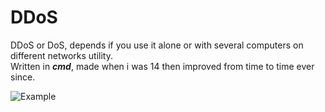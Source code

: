 # DDoS

DDoS or DoS, depends if you use it alone or with several computers on different networks utility.<br>
Written in ***cmd***, made when i was 14 then improved from time to time ever since.

![Example](https://i.ibb.co/bWHfBPp/Screenshot-2018-12-13-at-20-26-34.png)
